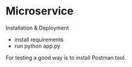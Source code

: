 # Microservice
Installation & Deployment
- install requirements
- run python app.py

For testing a good way is to install Postman tool.
